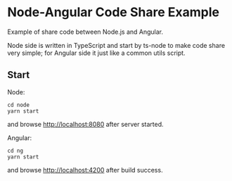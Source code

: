 # Node-Angular Code Share Example
Example of share code between Node.js and Angular.

Node side is written in TypeScript and start by ts-node to make code share very simple; for Angular side it just like a common utils script.

## Start
Node:
```
cd node
yarn start
```
and browse [http://localhost:8080](http://localhost:8080) after server started.

Angular:
```
cd ng
yarn start
```
and browse [http://localhost:4200](http://localhost:4200) after build success.